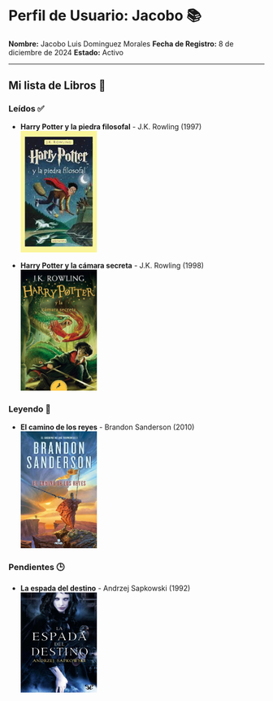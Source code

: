 # Perfil de Usuario: Jacobo 📚

**Nombre:** Jacobo Luis Dominguez Morales
**Fecha de Registro:** 8 de diciembre de 2024
**Estado:** Activo

---

## Mi lista de Libros 📖

### Leídos ✅
- **Harry Potter y la piedra filosofal** - J.K. Rowling (1997)
  <img src="/imagenes/Harry Potter y la piedra filosofal.jpg" alt="Harry Potter y la piedra filosofal" width="150">

- **Harry Potter y la cámara secreta** - J.K. Rowling (1998)
  <img src="/imagenes/Harry Potter y la camara secreta.jpg" alt="Harry Potter y la camara secreta" width="150">

### Leyendo 📖
- **El camino de los reyes** - Brandon Sanderson (2010)
  <img src="/imagenes/El camino de los reyes.jpg" alt="El camino de los reyes" width="150">
  
### Pendientes 🕒
- **La espada del destino** - Andrzej Sapkowski (1992)
  <img src="/imagenes/La Espada del Destino.jpg" alt="La Espada del Destino" width="150">